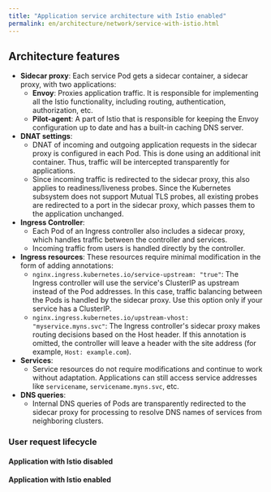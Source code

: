 ```yaml
---
title: "Application service architecture with Istio enabled"
permalink: en/architecture/network/service-with-istio.html
---
```


## Architecture features

* **Sidecar proxy**:
  Each service Pod gets a sidecar container, a sidecar proxy, with two applications:
  * **Envoy**: Proxies application traffic. It is responsible for implementing all the Istio functionality,
    including routing, authentication, authorization, etc.
  * **Pilot-agent**: A part of Istio that is responsible for keeping the Envoy configuration up to date
    and has a built-in caching DNS server.
* **DNAT settings**:
  * DNAT of incoming and outgoing application requests in the sidecar proxy is configured in each Pod.
    This is done using an additional init container. Thus, traffic will be intercepted transparently for applications.
  * Since incoming traffic is redirected to the sidecar proxy, this also applies to readiness/liveness probes.
    Since the Kubernetes subsystem does not support Mutual TLS probes,
    all existing probes are redirected to a port in the sidecar proxy, which passes them to the application unchanged.
* **Ingress Controller**:
  * Each Pod of an Ingress controller also includes a sidecar proxy, which handles traffic between the controller and services.
  * Incoming traffic from users is handled directly by the controller.
* **Ingress resources**:
  These resources require minimal modification in the form of adding annotations:
  * `nginx.ingress.kubernetes.io/service-upstream: "true"`: The Ingress controller will use the service's ClusterIP
    as upstream instead of the Pod addresses. In this case, traffic balancing between the Pods is handled by the sidecar proxy.
    Use this option only if your service has a ClusterIP.
  * `nginx.ingress.kubernetes.io/upstream-vhost: "myservice.myns.svc"`: The Ingress controller's sidecar proxy makes
    routing decisions based on the Host header. If this annotation is omitted, the controller will leave a header
    with the site address (for example, `Host: example.com`).
* **Services**:
  * Service resources do not require modifications and continue to work without adaptation.
    Applications can still access service addresses like `servicename`, `servicename.myns.svc`, etc.
* **DNS queries**:
  * Internal DNS queries of Pods are transparently redirected to the sidecar proxy
    for processing to resolve DNS names of services from neighboring clusters.

### User request lifecycle

#### Application with Istio disabled

<div data-presentation="../../presentations/istio/request_lifecycle_istio_disabled_en.pdf"></div>
<!--- Source: https://docs.google.com/presentation/d/1BtvvtETQENVaWkEpF00zpi7xjFxfWu3ddZmvCF3f2LQ/ --->

#### Application with Istio enabled

<div data-presentation="../../presentations/istio/request_lifecycle_istio_enabled_en.pdf"></div>
<!--- Source: https://docs.google.com/presentation/d/1fg_3eVA9JLizZaiN8W5vpkzOE6y9eD-4Iu10At4LN9U/ --->
